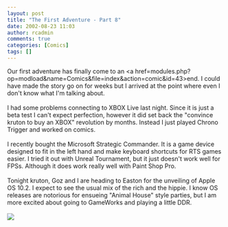 ```yaml
---
layout: post
title: "The First Adventure - Part 8"
date: 2002-08-23 11:03
author: rcadmin
comments: true
categories: [Comics]
tags: []
---
```

Our first adventure has finally come to an <a href=modules.php?op=modload&name=Comics&file=index&action=comic&id=43>end.</a> I could have made the story go on for weeks but I arrived at the point where even I don't know what I'm talking about. 
<br />
<br />
I had some problems connecting to XBOX Live last night. Since it is just a beta test I can't expect perfection, however it did set back the "convince kruton to buy an XBOX" revolution by months. Instead I just played Chrono Trigger and worked on comics. 
<br />
<br />
I recently bought the Microsoft Strategic Commander. It is a game device designed to fit in the left hand and make keyboard shortcuts for RTS games easier. I tried it out with Unreal Tournament, but it just doesn't work well for FPSs. Although it does work really well with Paint Shop Pro. 
<br />
<br />
Tonight kruton, Goz and I are heading to Easton for the unveiling of Apple OS 10.2. I expect to see the usual mix of the rich and the hippie. I know OS releases are notorious for ensueing "Animal House" style parties, but I am more excited about going to GameWorks and playing a little DDR. <br /><br /><!--more--><img src='http://dl.bitsmack.com/comics/20020823.gif'   />
